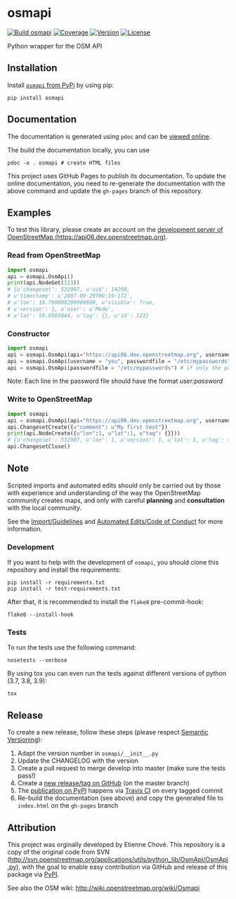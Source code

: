 osmapi
======

[![Build osmapi](https://github.com/metaodi/osmapi/actions/workflows/build.yml/badge.svg)](https://github.com/metaodi/osmapi/actions/workflows/build.yml)
[![Coverage](https://img.shields.io/coveralls/metaodi/osmapi/develop.svg)](https://coveralls.io/r/metaodi/osmapi?branch=develop)
[![Version](https://img.shields.io/pypi/v/osmapi.svg)](https://pypi.python.org/pypi/osmapi/)
[![License](https://img.shields.io/pypi/l/osmapi.svg)](https://github.com/metaodi/osmapi/blob/master/LICENSE.txt)

Python wrapper for the OSM API

## Installation

Install [`osmapi` from PyPi](https://pypi.python.org/pypi/osmapi) by using pip: 

    pip install osmapi

## Documentation

The documentation is generated using `pdoc` and can be [viewed online](http://osmapi.metaodi.ch).

The build the documentation locally, you can use

    pdoc -o . osmapi # create HTML files

This project uses GitHub Pages to publish its documentation.
To update the online documentation, you need to re-generate the documentation with the above command and update the `gh-pages` branch of this repository.

## Examples

To test this library, please create an account on the [development server of OpenStreetMap (https://api06.dev.openstreetmap.org)](https://api06.dev.openstreetmap.org).

### Read from OpenStreetMap

```python
import osmapi
api = osmapi.OsmApi()
print(api.NodeGet(123))
# {u'changeset': 532907, u'uid': 14298,
# u'timestamp': u'2007-09-29T09:19:17Z',
# u'lon': 10.790009299999999, u'visible': True,
# u'version': 1, u'user': u'Mede',
# u'lat': 59.9503044, u'tag': {}, u'id': 123}
```

### Constructor

```python
import osmapi
api = osmapi.OsmApi(api="https://api06.dev.openstreetmap.org", username = "you", password = "***")
api = osmapi.OsmApi(username = "you", passwordfile = "/etc/mypasswords")
api = osmapi.OsmApi(passwordfile = "/etc/mypasswords") # if only the passwordfile is specified, the credentials on the first line of the file will be used
```

Note: Each line in the password file should have the format _user:password_

### Write to OpenStreetMap

```python
import osmapi
api = osmapi.OsmApi(api="https://api06.dev.openstreetmap.org", username = u"metaodi", password = u"*******")
api.ChangesetCreate({u"comment": u"My first test"})
print(api.NodeCreate({u"lon":1, u"lat":1, u"tag": {}}))
# {u'changeset': 532907, u'lon': 1, u'version': 1, u'lat': 1, u'tag': {}, u'id': 164684}
api.ChangesetClose()
```

## Note

Scripted imports and automated edits should only be carried out by those with experience and understanding of the way the OpenStreetMap community creates maps, and only with careful **planning** and **consultation** with the local community.

See the [Import/Guidelines](http://wiki.openstreetmap.org/wiki/Import/Guidelines) and [Automated Edits/Code of Conduct](http://wiki.openstreetmap.org/wiki/Automated_Edits/Code_of_Conduct) for more information.

### Development

If you want to help with the development of `osmapi`, you should clone this repository and install the requirements:

    pip install -r requirements.txt
    pip install -r test-requirements.txt

After that, it is recommended to install the `flake8` pre-commit-hook:

    flake8 --install-hook

### Tests

To run the tests use the following command:

    nosetests --verbose

By using tox you can even run the tests against different versions of python (3.7, 3.8, 3.9):

    tox

## Release

To create a new release, follow these steps (please respect [Semantic Versioning](http://semver.org/)):

1. Adapt the version number in `osmapi/__init__.py`
1. Update the CHANGELOG with the version
1. Create a pull request to merge develop into master (make sure the tests pass!)
1. Create a [new release/tag on GitHub](https://github.com/metaodi/osmapi/releases) (on the master branch)
1. The [publication on PyPI](https://pypi.python.org/pypi/osmapi) happens via [Travis CI](https://travis-ci.org/metaodi/osmapi) on every tagged commit
1. Re-build the documentation (see above) and copy the generated file to `index.html` on the `gh-pages` branch

## Attribution

This project was orginally developed by Etienne Chové.
This repository is a copy of the original code from SVN (http://svn.openstreetmap.org/applications/utils/python_lib/OsmApi/OsmApi.py), with the goal to enable easy contribution via GitHub and release of this package via [PyPI](https://pypi.python.org/pypi/osmapi).

See also the OSM wiki: http://wiki.openstreetmap.org/wiki/Osmapi
